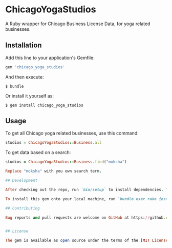 # ChicagoYogaStudios

A Ruby wrapper for Chicago Business License Data, for yoga related businesses.

## Installation

Add this line to your application's Gemfile:

```ruby
gem 'chicago_yoga_studios'
```

And then execute:

    $ bundle

Or install it yourself as:

    $ gem install chicago_yoga_studios

## Usage

To get all Chicago yoga related businesses, use this command:

```ruby
studios = ChicagoYogaStudios::Business.all
```

To get data based on a search:

```ruby
studios = ChicagoYogaStudios::Business.find("moksha")

Replace "moksha" with you own search term.

## Development

After checking out the repo, run `bin/setup` to install dependencies. Then, run `rake spec` to run the tests. You can also run `bin/console` for an interactive prompt that will allow you to experiment.

To install this gem onto your local machine, run `bundle exec rake install`. To release a new version, update the version number in `version.rb`, and then run `bundle exec rake release`, which will create a git tag for the version, push git commits and tags, and push the `.gem` file to [rubygems.org](https://rubygems.org).

## Contributing

Bug reports and pull requests are welcome on GitHub at https://github.com/[USERNAME]/chicago_yoga_studios. This project is intended to be a safe, welcoming space for collaboration, and contributors are expected to adhere to the [Contributor Covenant](contributor-covenant.org) code of conduct.


## License

The gem is available as open source under the terms of the [MIT License](http://opensource.org/licenses/MIT).

